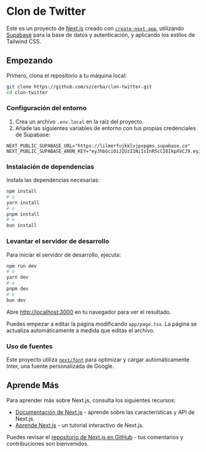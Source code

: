 
# Clon de Twitter

Este es un proyecto de [Next.js](https://nextjs.org/) creado con [`create-next-app`](https://github.com/vercel/next.js/tree/canary/packages/create-next-app), utilizando [Supabase](https://supabase.io/) para la base de datos y autenticación, y aplicando los estilos de Tailwind CSS.

## Empezando

Primero, clona el repositorio a tu máquina local:

```bash
git clone https://github.com/szcerba/clon-twitter.git
cd clon-twitter
```

### Configuración del entorno

1. Crea un archivo `.env.local` en la raíz del proyecto.
2. Añade las siguientes variables de entorno con tus propias credenciales de Supabase:

```plaintext
NEXT_PUBLIC_SUPABASE_URL="https://lilmerfujkklvjpxpgms.supabase.co"
NEXT_PUBLIC_SUPABASE_ANON_KEY="eyJhbGciOiJIUzI1NiIsInR5cCI6IkpXVCJ9.eyJpc3MiOiJzdXBhYmFzZSIsInJlZiI6ImxpbG1lcmZ1amtrbHZqcHhwZ21zIiwicm9sZSI6ImFub24iLCJpYXQiOjE3MTYyMjA0OTgsImV4cCI6MjAzMTc5NjQ5OH0.oqFANLOpmVdoCf0jlB4lPke50qHXHovo9wLrIDA133E"
```

### Instalación de dependencias

Instala las dependencias necesarias:

```bash
npm install
# o
yarn install
# o
pnpm install
# o
bun install
```

### Levantar el servidor de desarrollo

Para iniciar el servidor de desarrollo, ejecuta:

```bash
npm run dev
# o
yarn dev
# o
pnpm dev
# o
bun dev
```

Abre [http://localhost:3000](http://localhost:3000) en tu navegador para ver el resultado.

Puedes empezar a editar la página modificando `app/page.tsx`. La página se actualiza automáticamente a medida que editas el archivo.

### Uso de fuentes

Este proyecto utiliza [`next/font`](https://nextjs.org/docs/basic-features/font-optimization) para optimizar y cargar automáticamente Inter, una fuente personalizada de Google.

## Aprende Más

Para aprender más sobre Next.js, consulta los siguientes recursos:

- [Documentación de Next.js](https://nextjs.org/docs) - aprende sobre las características y API de Next.js.
- [Aprende Next.js](https://nextjs.org/learn) - un tutorial interactivo de Next.js.

Puedes revisar el [repositorio de Next.js en GitHub](https://github.com/vercel/next.js/) - tus comentarios y contribuciones son bienvenidos.
